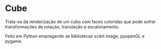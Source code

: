 # Cube

Trata-se da renderização de um cubo com faces coloridas que pode sofrer transformações de rotação, translação e escalonamento.

Feito em Python empregando as bibliotecas scikit image, pyopenGL e pygame.
